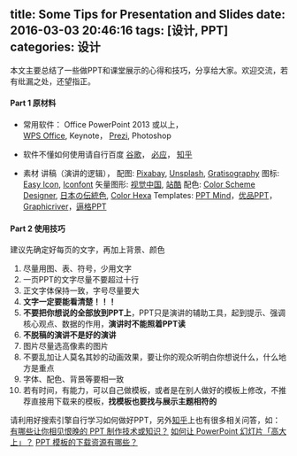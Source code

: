 title: Some Tips for Presentation and Slides
date: 2016-03-03 20:46:16
tags: [设计, PPT]
categories: 设计
---
本文主要总结了一些做PPT和课堂展示的心得和技巧，分享给大家。欢迎交流，若有纰漏之处，还望指正。

#### Part 1 原材料
* 常用软件：
    Office PowerPoint 2013 或以上，  
    [WPS Office](http://www.wps.cn/product/),
    Keynote，
    [Prezi](https://prezi.com/),
    Photoshop

* 软件不懂如何使用请自行百度
  [谷歌](www.google.com)，
  [必应](cn.bing.com)，
  [知乎](www.zhihu.com)

* 素材
  讲稿（演讲的逻辑），
  配图: [Pixabay](https://pixabay.com/), [Unsplash](https://unsplash.com/), [Gratisography](http://www.gratisography.com/)
  图标: [Easy Icon](http://www.easyicon.net/), [Iconfont](http://www.iconfont.cn/)
  矢量图形: [视觉中国](http://shijue.me/), [站酷](http://www.zcool.com.cn/)
  配色: [Color Scheme Designer](http://www.peise.net/tools/web/), [日本の伝統色](http://nipponcolors.com/#suoh), [Color Hexa](http://www.colorhexa.com/)
  Templates: [PPT Mind](http://www.pptmind.com/)，[优品PPT](http://www.ypppt.com/)，[Graphicriver](http://graphicriver.net/category/presentation-templates)，[逼格PPT](http://www.tretars.com/ppt-templates)

<!--more-->
#### Part 2 使用技巧
建议先确定好每页的文字，再加上背景、颜色
1. 尽量用图、表、符号，少用文字
2. 一页PPT的文字尽量不要超过十行
3. 正文字体保持一致，字号尽量要大
4. **文字一定要能看清楚！！！**
5. **不要把你想说的全部放到PPT上**，PPT只是演讲的辅助工具，起到提示、强调核心观点、数据的作用，**演讲时不能照着PPT读**
6. **不脱稿的演讲不是好的演讲**
7. 图片尽量选高像素的图片
8. 不要乱加让人莫名其妙的动画效果，要让你的观众听明白你想说什么，什么地方是重点
9. 字体、配色、背景等要相一致
10. 若有时间，有能力，可以自己做模板，或者是在别人做好的模板上修改，不推荐直接用下载来的模板，**找模板也要找与展示主题相符的**

请利用好搜索引擎自行学习如何做好PPT，另外[知乎](www.zhihu.com)上也有很多相关问答，如：
[有哪些让你相见恨晚的 PPT 制作技术或知识？](https://www.zhihu.com/question/30018273)
[如何让 PowerPoint 幻灯片「高大上」？](https://www.zhihu.com/question/22718708)
[PPT 模板的下载资源有哪些？](https://www.zhihu.com/question/19644160)
